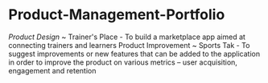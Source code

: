 # Product-Management-Portfolio
*Product Design*
 ~ Trainer's Place - To build a marketplace app aimed at connecting trainers and learners
Product Improvement
 ~ Sports Tak - To suggest improvements or new features that can be added to the application in order to
improve the product on various metrics – user acquisition, engagement and retention

